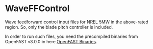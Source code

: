 # WaveFFControl
Wave feedforward control input files for NREL 5MW in the above-rated region. So, only the blade pitch controller is included.

In order to run such files, you need the precompiled binaries from OpenFAST v3.0.0 in here [OpenFAST Binaries](https://github.com/OpenFAST/openfast/releases). 
